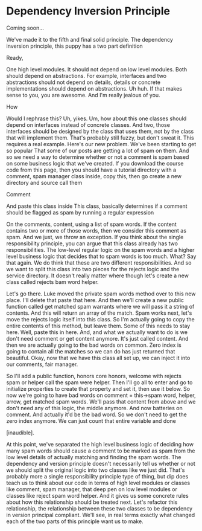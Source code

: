 # Dependency Inversion Principle

Coming soon...

We've made it to the fifth and final solid principle. The dependency inversion
principle, this puppy has a two part definition

Ready,

One high level modules. It should not depend on low level modules. Both should depend
on abstractions. For example, interfaces and two abstractions should not depend on
details, details or concrete implementations should depend on abstractions. Uh huh.
If that makes sense to you, you are awesome. And I'm really jealous of you.

How

Would I rephrase this? Uh, yikes. Um, how about this one classes should depend on
interfaces instead of concrete classes. And two, those interfaces should be designed
by the class that uses them, not by the class that will implement them. That's
probably still fuzzy, but don't sweat it. This requires a real example. Here's our
new problem. We've been starting to get so popular That some of our posts are getting
a lot of spam on them. And so we need a way to determine whether or not a comment is
spam based on some business logic that we've created. If you download the course code
from this page, then you should have a tutorial directory with a comment, spam
manager class inside, copy this, then go create a new directory and source call them

Comment

And paste this class inside This class, basically determines if a comment should be
flagged as spam by running a regular expression

On the comments, content, using a list of spam words. If the content contains two or
more of those words, then we consider this comment as spam. And we just, we throw an
exception. If you think about the single responsibility principle, you can argue that
this class already has two responsibilities. The low-level regular logic on the spam
words and a higher level business logic that decides that to spam words is too much.
What? Say that again. We do think that these are two different responsibilities. And
so we want to split this class into two pieces for the rejects logic and the service
directory. It doesn't really matter where though let's create a new class called
rejects bam word helper.

Let's go there. Luke moved the private spam words method over to this new place. I'll
delete that paste that here. And then we'll create a new public function called get
matched spam warrants where we will pass it a string of contents. And this will
return an array of the match. Spam works next, let's move the rejects logic itself
into this class. So I'm actually going to copy the entire contents of this method,
but leave them. Some of this needs to stay here. Well, paste this in here. And, and
what we actually want to do is we don't need comment or get content anymore. It's
just called content. And then we are actually going to the bad words on common. Zero
index is going to contain all the matches so we can do has just returned that
beautiful. Okay, now that we have this class all set up, we can inject it into our
comments, fair manager.

So I'll add a public function, honors core honors, welcome with rejects spam or
helper call the spam were helper. Then I'll go all to enter and go to initialize
properties to create that property and set it, then use it below. So now we're going
to have bad words on comment = this->spam word, helper, arrow, get matched spam
words. We'll pass that content from above and we don't need any of this logic, the
middle anymore. And now batteries on comment. And actually it'd be the bad word. So
we don't need to get the zero index anymore. We can just count that entire variable
and done

[inaudible].

At this point, we've separated the high level business logic of deciding how many
spam words should cause a comment to be marked as spam from the low level details of
actually matching and finding the spam words. The dependency and version principle
doesn't necessarily tell us whether or not we should split the original logic into
two classes like we just did. That's probably more a single responsibility principle
type of thing, but dip does teach us to think about our code in terms of high level
modules or classes like comment, spam manager, that deep pen on low level modules or
classes like reject spam word helper. And it gives us some concrete rules about how
this relationship should be treated next. Let's refactor this relationship, the
relationship between these two classes to be dependency in version principal
compliant. We'll see, in real terms exactly what changed each of the two parts of
this principle want us to make.

